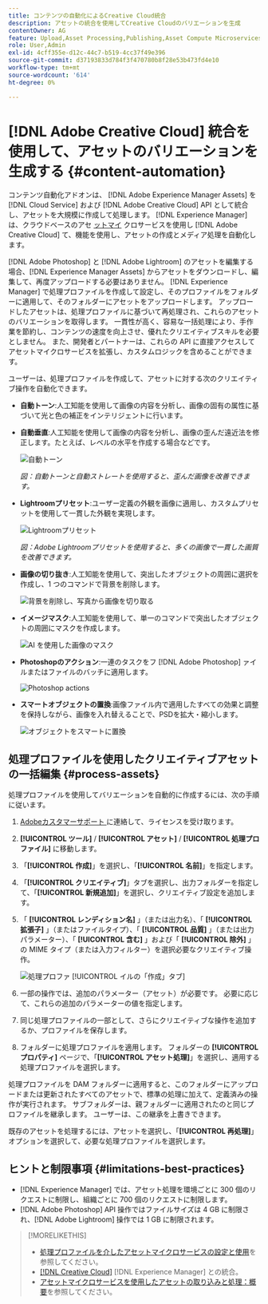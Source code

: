 ```yaml
---
title: コンテンツの自動化によるCreative Cloud統合
description: アセットの統合を使用してCreative Cloudのバリエーションを生成
contentOwner: AG
feature: Upload,Asset Processing,Publishing,Asset Compute Microservices,Workflow
role: User,Admin
exl-id: 4cff355e-d12c-44c7-b519-4cc37f49e396
source-git-commit: d37193833d784f3f470780b8f28e53b473fd4e10
workflow-type: tm+mt
source-wordcount: '614'
ht-degree: 0%

---
```


# [!DNL Adobe Creative Cloud] 統合を使用して、アセットのバリエーションを生成する {#content-automation}

コンテンツ自動化アドオンは、 [!DNL Adobe Experience Manager Assets] を [!DNL Cloud Service] および [!DNL Adobe Creative Cloud] API として統合し、アセットを大規模に作成して処理します。 [!DNL Experience Manager] は、クラウドベースのアセ [ットマイ](/help/assets/asset-microservices-overview.md) クロサービスを使用し [!DNL Adobe Creative Cloud] て、機能を使用し、アセットの作成とメディア処理を自動化します。

[!DNL Adobe Photoshop] と [!DNL Adobe Lightroom] のアセットを編集する場合、[!DNL Experience Manager Assets] からアセットをダウンロードし、編集して、再度アップロードする必要はありません。 [!DNL Experience Manager] で処理プロファイルを作成して設定し、そのプロファイルをフォルダーに適用して、そのフォルダーにアセットをアップロードします。 アップロードしたアセットは、処理プロファイルに基づいて再処理され、これらのアセットのバリエーションを取得します。 一貫性が高く、容易な一括処理により、手作業を節約し、コンテンツの速度を向上させ、優れたクリエイティブスキルを必要としません。 また、開発者とパートナーは、これらの API に直接アクセスしてアセットマイクロサービスを拡張し、カスタムロジックを含めることができます。

ユーザーは、処理プロファイルを作成して、アセットに対する次のクリエイティブ操作を自動化できます。

* **自動トーン**:人工知能を使用して画像の内容を分析し、画像の固有の属性に基づいて光と色の補正をインテリジェントに行います。

* **自動垂直**:人工知能を使用して画像の内容を分析し、画像の歪んだ遠近法を修正します。たとえば、レベルの水平を作成する場合などです。

   ![自動トーン](/help/assets/assets/content-automation-autotone.png)

   *図：自動トーンと自動ストレートを使用すると、歪んだ画像を改善できます。*

* **Lightroomプリセット**:ユーザー定義の外観を画像に適用し、カスタムプリセットを使用して一貫した外観を実現します。

   ![Lightroomプリセット](/help/assets/assets/content-automation-lrpresets.png)

   *図：Adobe Lightroomプリセットを使用すると、多くの画像で一貫した画質を改善できます。*

* **画像の切り抜き**:人工知能を使用して、突出したオブジェクトの周囲に選択を作成し、1 つのコマンドで背景を削除します。

   ![背景を削除し、写真から画像を切り取る](/help/assets/assets/content-automation-backgroundremove.png)

* **イメージマスク**:人工知能を使用して、単一のコマンドで突出したオブジェクトの周囲にマスクを作成します。

   ![AI を使用した画像のマスク](/help/assets/assets/content-automation-mask.png)

* **Photoshopのアクション**:一連のタスクをフ [!DNL Adobe Photoshop] ァイルまたはファイルのバッチに適用します。

   ![Photoshop actions](/help/assets/assets/content-automation-psactions.png)

* **スマートオブジェクトの置換**:画像ファイル内で適用したすべての効果と調整を保持しながら、画像を入れ替えることで、PSDを拡大・縮小します。

   ![オブジェクトをスマートに置換](/help/assets/assets/content-automation-objectreplace.png)

## 処理プロファイルを使用したクリエイティブアセットの一括編集 {#process-assets}

処理プロファイルを使用してバリエーションを自動的に作成するには、次の手順に従います。

1. [Adobeカスタマーサポート ](https://experienceleague.adobe.com/#support) に連絡して、ライセンスを受け取ります。

1. **[!UICONTROL ツール]** / **[!UICONTROL アセット]** / **[!UICONTROL 処理プロファイル]** に移動します。

1. 「**[!UICONTROL 作成]**」を選択し、「**[!UICONTROL 名前]**」を指定します。

1. 「**[!UICONTROL クリエイティブ]**」タブを選択し、出力フォルダーを指定して、「**[!UICONTROL 新規追加]**」を選択し、クリエイティブ設定を追加します。

1. 「 **[!UICONTROL レンディション名]** 」（または出力名）、「 **[!UICONTROL 拡張子]** 」（またはファイルタイプ）、「 **[!UICONTROL 品質]** 」（または出力パラメーター）、「 **[!UICONTROL 含む]** 」および「 **[!UICONTROL 除外]** 」の MIME タイプ（または入力フィルター）を選択必要なクリエイティブ操作。

   ![ 処理プロファ [!UICONTROL イルの「作成」タブ]](assets/creative-processing-profile.png)

1. 一部の操作では、追加のパラメーター（アセット）が必要です。 必要に応じて、これらの追加のパラメーターの値を指定します。

1. 同じ処理プロファイルの一部として、さらにクリエイティブな操作を追加するか、プロファイルを保存します。

1. フォルダーに処理プロファイルを適用します。 フォルダーの **[!UICONTROL プロパティ]** ページで、「**[!UICONTROL アセット処理]**」を選択し、適用する処理プロファイルを選択します。

処理プロファイルを DAM フォルダーに適用すると、このフォルダーにアップロードまたは更新されたすべてのアセットで、標準の処理に加えて、定義済みの操作が実行されます。 サブフォルダーは、親フォルダーに適用されたのと同じプロファイルを継承します。 ユーザーは、この継承を上書きできます。

既存のアセットを処理するには、アセットを選択し、「**[!UICONTROL 再処理]**」オプションを選択して、必要な処理プロファイルを選択します。

## ヒントと制限事項 {#limitations-best-practices}

* [!DNL Experience Manager] では、アセット処理を環境ごとに 300 個のリクエストに制限し、組織ごとに 700 個のリクエストに制限します。
* [!DNL Adobe Photoshop] API 操作ではファイルサイズは 4 GB に制限され、[!DNL Adobe Lightroom] 操作では 1 GB に制限されます。

>[!MORELIKETHIS]
>
>* [処理プロファイルを介したアセットマイクロサービスの設定と使用](/help/assets/asset-microservices-configure-and-use.md)を参照してください。
>* [ [!DNL Creative Cloud]](/help/assets/aem-cc-integration-best-practices.md) [!DNL Experience Manager] との統合。
>* [アセットマイクロサービスを使用したアセットの取り込みと処理：概要](/help/assets/asset-microservices-overview.md)を参照してください。

